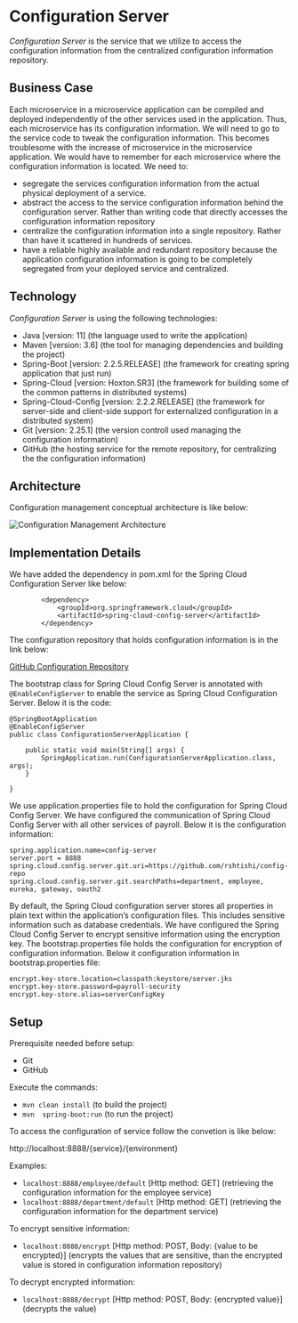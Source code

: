 # Configuration Server

*Configuration Server* is the service that we utilize to access the configuration information from the centralized configuration 
information repository. 

## Business Case

Each microservice in a microservice application can be compiled and deployed independently of the other services used in the application. 
Thus, each microservice has its configuration information. We will need to go to the service code to tweak the 
configuration information. This becomes troublesome with the increase of microservice in the microservice application. We would have to remember
for each microservice where the configuration information is located. We need to:

- segregate the services configuration information from the actual physical deployment of a service.
- abstract the access to the service configuration information behind the configuration server. Rather than writing code that directly 
accesses the configuration information repository
- centralize the configuration information into a single repository. Rather than have it scattered in hundreds of services.
- have a reliable highly available and redundant repository because the application configuration information is going to be completely
segregated from your deployed service and centralized.

## Technology

*Configuration Server* is using the following technologies:

- Java [version: 11] (the language used to write the application)
- Maven [version: 3.6] (the tool for managing dependencies and building the project)
- Spring-Boot [version: 2.2.5.RELEASE] (the framework for creating spring application that just run)
- Spring-Cloud [version: Hoxton.SR3] (the framework for building some of the common patterns in distributed systems)
- Spring-Cloud-Config [version: 2.2.2.RELEASE] (the framework for server-side and client-side support for externalized configuration 
in a distributed system)
- Git [version: 2.25.1] (the version controll used managing the configuration information)
- GitHub (the hosting service for the remote repository, for centralizing the the configuration information)


## Architecture

Configuration management conceptual architecture is like below:

![Configuration Management Architecture](https://github.com/rshtishi/payroll/blob/master/config-server/src/main/resources/static/images/configuration-server-architecture.png)

## Implementation Details

We have added the dependency in pom.xml for the Spring Cloud Configuration Server like below:

```
		<dependency>
			<groupId>org.springframework.cloud</groupId>
			<artifactId>spring-cloud-config-server</artifactId>
		</dependency>
```

The configuration repository that holds configuration information is in the link below:

[GitHub Configuration Repository](https://github.com/rshtishi/config-repo)

The bootstrap class for Spring Cloud Config Server is annotated with ```@EnableConfigServer``` to enable the service as Spring Cloud 
Configuration Server. Below it is the code:
```
@SpringBootApplication
@EnableConfigServer
public class ConfigurationServerApplication {

	public static void main(String[] args) {
		SpringApplication.run(ConfigurationServerApplication.class, args);
	}

}
```

We use application.properties file to hold the configuration for Spring Cloud Config Server. We have configured the communication of
Spring Cloud Config Server with all other services of payroll. Below it is the configuration information:
```
spring.application.name=config-server
server.port = 8888
spring.cloud.config.server.git.uri=https://github.com/rshtishi/config-repo
spring.cloud.config.server.git.searchPaths=department, employee, eureka, gateway, oauth2
```

By default, the Spring Cloud configuration server stores all properties in plain text within the application’s configuration files.
This includes sensitive information such as database credentials. We have configured the Spring Cloud Config Server to encrypt sensitive
information using the encryption key. The bootstrap.properties file holds the configuration for encryption of configuration information.
Below it configuration information in bootstrap.properties file:
```
encrypt.key-store.location=classpath:keystore/server.jks
encrypt.key-store.password=payroll-security
encrypt.key-store.alias=serverConfigKey
```

## Setup

Prerequisite needed before setup:

- Git
- GitHub

Execute the commands:

  - ```mvn clean install``` (to build the project)
  - ```mvn  spring-boot:run``` (to run the project)
  
To access the configuration of service follow the convetion is like below:

http://localhost:8888/{service}/{environment}

Examples:

- ```localhost:8888/employee/default``` [Http method: GET] (retrieving the configuration information for the employee service) 
- ```localhost:8888/department/default``` [Http method: GET] (retrieving the configuration information for the department service)


To encrypt sensitive information:

-  ```localhost:8888/encrypt``` [Http method: POST, Body: {value to be encrypted}] (encrypts the values that are sensitive, than the 
encrypted value is stored in configuration information repository)

To decrypt encrypted information:

- ```localhost:8888/decrypt``` [Http method: POST, Body: {encrypted value}] (decrypts the value)


  




